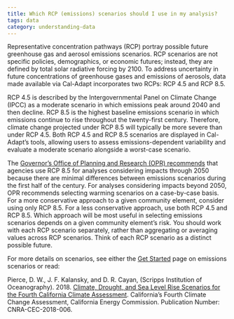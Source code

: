 ```yaml
---
title: Which RCP (emissions) scenarios should I use in my analysis?
tags: data
category: understanding-data
---
```


Representative concentration pathways (RCP) portray possible future greenhouse gas and aerosol emissions scenarios. RCP scenarios are not specific policies, demographics, or economic futures; instead, they are defined by total solar radiative forcing by 2100. To address uncertainty in future concentrations of greenhouse gases and emissions of aerosols, data made available via Cal-Adapt incorporates two RCPs: RCP 4.5 and RCP 8.5.

RCP 4.5 is described by the Intergovernmental Panel on Climate Change (IPCC) as a moderate scenario in which emissions peak around 2040 and then decline. RCP 8.5 is the highest baseline emissions scenario in which emissions continue to rise throughout the twenty-first century. Therefore, climate change projected under RCP 8.5 will typically be more severe than under RCP 4.5. Both RCP 4.5 and RCP 8.5 scenarios are displayed in Cal-Adapt’s tools, allowing users to assess emissions-dependent variability and evaluate a moderate scenario alongside a worst-case scenario.

The <a href="https://resilientca.org/apg/phase-2/#panel-step2-1" target="_blank">Governor’s Office of Planning and Research (OPR) recommends</a> that agencies use RCP 8.5 for analyses considering impacts through 2050 because there are minimal differences between emissions scenarios during the first half of the century. For analyses considering impacts beyond 2050, OPR recommends selecting warming scenarios on a case-by-case basis. For a more conservative approach to a given community element, consider using only RCP 8.5. For a less conservative approach, use both RCP 4.5 and RCP 8.5. Which approach will be most useful in selecting emissions scenarios depends on a given community element’s risk. You should work with each RCP scenario separately, rather than aggregating or averaging values across RCP scenarios. Think of each RCP scenario as a distinct possible future.

For more details on scenarios, see either the [Get Started](/help/get-started/about-climate-projections-and-models) page on emissions scenarios or read:

<p class="reference">
Pierce, D. W., J. F. Kalansky, and D. R. Cayan, (Scripps Institution of Oceanography). 2018. <a href="https://www.energy.ca.gov/sites/default/files/2019-11/Projections_CCCA4-CEC-2018-006_ADA.pdf" target="_blank">Climate, Drought, and Sea Level Rise Scenarios for the Fourth California Climate Assessment</a>. California’s Fourth Climate Change Assessment, California Energy Commission. Publication Number: CNRA-CEC-2018-006.
</p>
